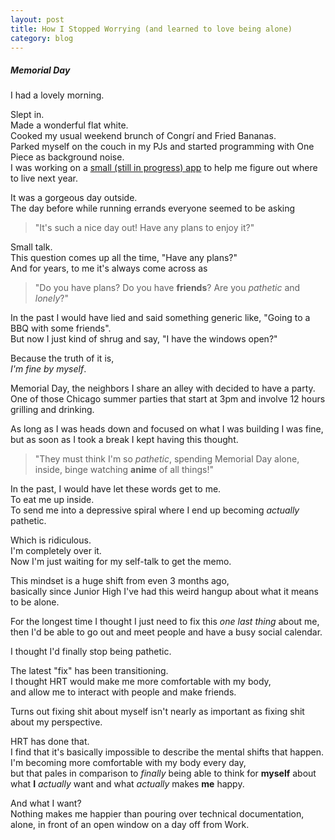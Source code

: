 ```yaml
---
layout: post
title: How I Stopped Worrying (and learned to love being alone)
category: blog
---
```


##### Memorial Day #####

I had a lovely morning.  

Slept in.  
Made a wonderful flat white.  
Cooked my usual weekend brunch of Congrí and Fried Bananas.  
Parked myself on the couch in my PJs and started programming with One Piece as background noise.  
I was working on a [small (still in progress) app][0] to help me figure out where to live next year.

It was a gorgeous day outside.  
The day before while running errands everyone seemed to be asking

> "It's such a nice day out! Have any plans to enjoy it?"

Small talk.  
This question comes up all the time, "Have any plans?"  
And for years, to me it's always come across as

> "Do you have plans? Do you have **friends**? Are you _pathetic_ and _lonely_?"

<!--more-->

In the past I would have lied and said something generic like, "Going to a BBQ with some friends".  
But now I just kind of shrug and say, "I have the windows open?"  

Because the truth of it is,   
_I'm fine by myself_.

Memorial Day, the neighbors I share an alley with decided to have a party.  
One of those Chicago summer parties that start at 3pm and involve 12 hours grilling and drinking.

As long as I was heads down and focused on what I was building I was fine,  
but as soon as I took a break I kept having this thought.

> "They must think I'm so _pathetic_, spending Memorial Day alone, inside, binge watching **anime** of all things!"

In the past, I would have let these words get to me.  
To eat me up inside.  
To send me into a depressive spiral where I end up becoming _actually_ pathetic.

Which is ridiculous.  
I'm completely over it.  
Now I'm just waiting for my self-talk to get the memo.

This mindset is a huge shift from even 3 months ago,   
basically since Junior High I've had this weird hangup about what it means to be alone.

For the longest time I thought I just need to fix this _one last thing_ about me,  
then I'd be able to go out and meet people and have a busy social calendar. 

I thought I'd finally stop being pathetic.

The latest "fix" has been transitioning.  
I thought HRT would make me more comfortable with my body,   
and allow me to interact with people and make friends.  

Turns out fixing shit about myself isn't nearly as important as fixing shit about my perspective.

HRT has done that.  
I find that it's basically impossible to describe the mental shifts that happen.  
I'm becoming more comfortable with my body every day,  
but that pales in comparison to _finally_ being able to think for **myself** about what **I** _actually_ want and what _actually_ makes **me** happy.

And what I want?   
Nothing makes me happier than pouring over technical documentation, alone, in front of an open window on a day off from Work.

[0]: https://apa.brycekbargar.com
